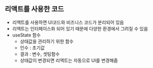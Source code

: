 ## 리액트를 사용한 코드
* 리액트를 사용하면 UI코드와 비즈니스 코드가 분리되어 있음
* 리액트는 인터페이스화 되어 있기 때문에 다양한 환경에서 그려질 수 있음
* useState 함수
  * 상태값을 관리하기 위한 함수
  * 인수 : 초기값
  * 결과 : 변수, 셋팅함수 
  * 상태값이 변경되면 리액트는 자동으로 UI를 변경해줌